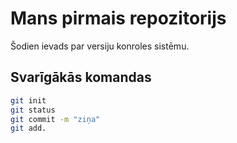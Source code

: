 # Mans pirmais repozitorijs

Šodien ievads par versiju konroles sistēmu. 

## Svarīgākās komandas
``` bash
git init
git status
git commit -m "ziņa"
git add. 
```